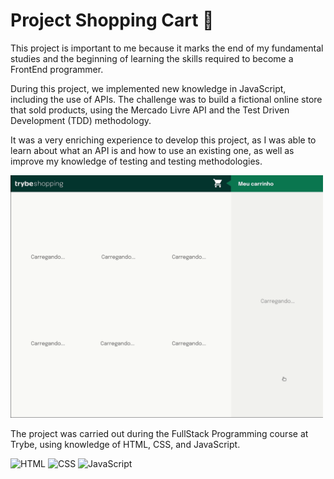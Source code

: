# Project Shopping Cart 🛒

<p>This project is important to me because it marks the end of my fundamental studies and the beginning of learning the skills required to become a FrontEnd programmer.

During this project, we implemented new knowledge in JavaScript, including the use of APIs. The challenge was to build a fictional online store that sold products, using the Mercado Livre API and the Test Driven Development (TDD) methodology.

It was a very enriching experience to develop this project, as I was able to learn about what an API is and how to use an existing one, as well as improve my knowledge of testing and testing methodologies.</p>

<img alt="prototipo" src="prototipo.gif" width="500px">

<p>The project was carried out during the FullStack Programming course at Trybe, using knowledge of HTML, CSS, and JavaScript.</p>

<img alt="HTML" src="https://img.shields.io/badge/HTML5-E34F26?style=for-the-badge&logo=html5&logoColor=white">
<img alt="CSS" src="https://img.shields.io/badge/CSS3-1572B6?style=for-the-badge&logo=css3&logoColor=white">
<img alt="JavaScript" src="https://img.shields.io/badge/JavaScript-F7DF1E?style=for-the-badge&logo=javascript&logoColor=black">
